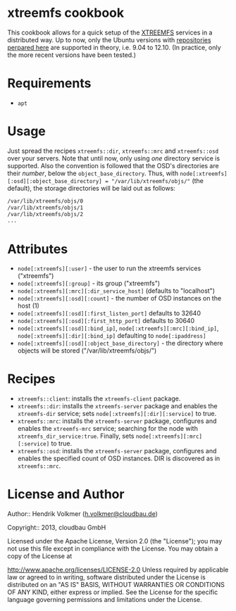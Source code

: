 # xtreemfs cookbook

This cookbook allows for a quick setup of the [XTREEMFS](http://www.xtreemfs.org/) services in a distributed way.
Up to now, only the Ubuntu versions with [repositories perpared here](http://www.xtreemfs.org/download_pkg.php) are supported in theory, i.e. 9.04 to 12.10.
(In practice, only the more recent versions have been tested.)

# Requirements

- `apt`

# Usage

Just spread the recipes `xtreemfs::dir`, `xtreemfs::mrc` and `xtreemfs::osd` over your servers.
Note that until now, only using _one_ directory service is supported.
Also the convention is followed that the OSD's directories are their _number_, below the `object_base_directory`.
Thus, with `node[:xtreemfs][:osd][:object_base_directory] = "/var/lib/xtreemfs/objs/"` (the default), the storage directories will be laid out as follows:

```bash
/var/lib/xtreemfs/objs/0
/var/lib/xtreemfs/objs/1
/var/lib/xtreemfs/objs/2
...
```

# Attributes

- `node[:xtreemfs][:user]` - the user to run the xtreemfs services ("xtreemfs")
- `node[:xtreemfs][:group]` - its group ("xtreemfs")
- `node[:xtreemfs][:mrc][:dir_service_host]` (defaults to "localhost")
- `node[:xtreemfs][:osd][:count]` - the number of OSD instances on the host (1)
- `node[:xtreemfs][:osd][:first_listen_port]` defaults to 32640
- `node[:xtreemfs][:osd][:first_http_port]` defaults to 30640
- `node[:xtreemfs][:osd][:bind_ip]`, `node[:xtreemfs][:mrc][:bind_ip]`, `node[:xtreemfs][:dir][:bind_ip]` defaulting to `node[:ipaddress]`
- `node[:xtreemfs][:osd][:object_base_directory]` - the directory where objects will be stored ("/var/lib/xtreemfs/objs/")

# Recipes

- `xtreemfs::client`: installs the `xtreemfs-client` package.
- `xtreemfs::dir`: installs the `xtreemfs-server` package and enables the `xtreemfs-dir` service; sets `node[:xtreemfs][:dir][:service]` to true.
- `xtreemfs::mrc`: installs the `xtreemfs-server` package, configures and enables the `xtreemfs-mrc` service; searching for the node with `xtreemfs_dir_service:true`.  Finally, sets `node[:xtreemfs][:mrc][:service]` to true. 
- `xtreemfs::osd`: installs the `xtreemfs-server` package, configures and enables the specified count of OSD instances.  DIR is discovered as in `xtreemfs::mrc`.

# License and Author

Author:: Hendrik Volkmer (<h.volkmer@cloudbau.de>)

Copyright:: 2013, cloudbau GmbH

Licensed under the Apache License, Version 2.0 (the "License"); you may not use this file except in compliance with the License. You may obtain a copy of the License at

http://www.apache.org/licenses/LICENSE-2.0
Unless required by applicable law or agreed to in writing, software distributed under the License is distributed on an "AS IS" BASIS, WITHOUT WARRANTIES OR CONDITIONS OF ANY KIND, either express or implied. See the License for the specific language governing permissions and limitations under the License.
